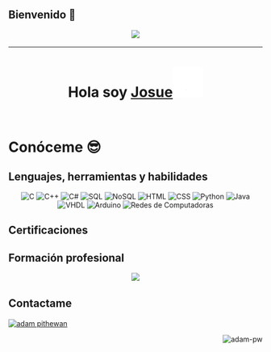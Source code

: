 ## Bienvenido 👋

<!--
**JosueDavidRivasGarcia/JosueDavidRivasGarcia** is a ✨ _special_ ✨ repository because its `README.md` (this file) appears on your GitHub profile.

Here are some ideas to get you started:

- 🔭 I’m currently working on ...
- 🌱 I’m currently learning ...
- 👯 I’m looking to collaborate on ...
- 🤔 I’m looking for help with ...
- 💬 Ask me about ...
- 📫 How to reach me: ...
- 😄 Pronouns: ...
- ⚡ Fun fact: ...
-->

<p align="center">
  <img src="https://miro.medium.com/max/2048/1*OohqW5DGh9CQS4hLY5FXzA.png" height="230"/>
</p>
<hr>
<h1 align="center">Hola soy <a href="https://github.com/JosueDavidRivasGarcia">Josue</a><img src="https://github.com/Kathryn-Jie/Kathryn-Jie/blob/main/wave.gif" width="60px"/></h1>
<Br>
<h1>Conóceme 😎</h1>
<div>
  <div>
    <h2>Lenguajes, herramientas y habilidades</h2>
    <p align="center">
      <!-- Iconos de lenguajes y tecnologías -->
      <img src="https://cdn.jsdelivr.net/gh/devicons/devicon/icons/c/c-original.svg" alt="C" width="50" />
      <img src="https://cdn.jsdelivr.net/gh/devicons/devicon/icons/cplusplus/cplusplus-original.svg" alt="C++" width="50" />
      <img src="https://cdn.jsdelivr.net/gh/devicons/devicon/icons/csharp/csharp-original.svg" alt="C#" width="50" />
      <img src="https://cdn.jsdelivr.net/gh/devicons/devicon/icons/mysql/mysql-original-wordmark.svg" alt="SQL" width="50" />
      <img src="https://cdn.jsdelivr.net/gh/devicons/devicon/icons/mongodb/mongodb-original-wordmark.svg" alt="NoSQL" width="50" />
      <img src="https://cdn.jsdelivr.net/gh/devicons/devicon/icons/html5/html5-original.svg" alt="HTML" width="50" />
      <img src="https://cdn.jsdelivr.net/gh/devicons/devicon/icons/css3/css3-original.svg" alt="CSS" width="50" />
      <img src="https://cdn.jsdelivr.net/gh/devicons/devicon/icons/python/python-original.svg" alt="Python" width="50" />
      <img src="https://cdn.jsdelivr.net/gh/devicons/devicon/icons/java/java-original.svg" alt="Java" width="50" />
      <!-- Icono VHDL personalizado -->
      <img src="https://cdn6.aptoide.com/imgs/6/3/1/631fbab7ee9a98187750a0e908f4e01f_icon.png" alt="VHDL" width="50" />
      <!-- Icono Arduino -->
      <img src="https://cdn.jsdelivr.net/gh/devicons/devicon/icons/arduino/arduino-original.svg" alt="Arduino" width="50" />
        <!-- Icono de Redes de Computadoras -->
      <img src="https://cdn.jsdelivr.net/gh/devicons/devicon/icons/networkx/networkx-original.svg" alt="Redes de Computadoras" width="50" />
    </p>
  </div>
  <div>
    <h2>Certificaciones</h2>
  </div>
  <div>
    <h2>Formación profesional</h2>
    <p align="center">
    <img src="https://ingenieria.uaz.edu.mx/wp-content/uploads/2021/04/Identidad-2021-04.png" width="400" heigth="80">
    </p>
  </div>
  <div>
    <h2>Contactame</h2>
    <a href="https://www.linkedin.com/in/josu%C3%A9-david-rivas-garc%C3%ADa-548436264/" target="blank"><img align="center"
      src="https://raw.githubusercontent.com/rahuldkjain/github-profile-readme-generator/master/src/images/icons/Social/linked-in-alt.svg"
      alt="adam pithewan" height="30" width="40" /></a>
  </div>
</div>
<p><img align="right" src="https://github.com/Adam-pw/Adam-pw/blob/main/animation_500_kxa883sd.gif" alt="adam-pw" /></p>
